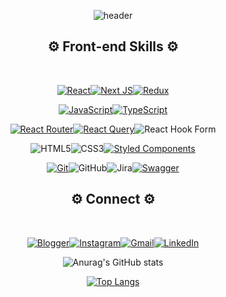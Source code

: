 <div align=center> 
  
![header](https://capsule-render.vercel.app/api?desc=Front-end%20Developer%20&text=Yongwoo%20Lee&type=waving&height=270&color=F7E017&fontSize=71&fontColor=111111&fontAlignY=35&descSize=20&descAlignY=55&descAlign=64)

## ⚙️ Front-end Skills ⚙️
<br>
  
<a href="https://ko.reactjs.org/">![React](https://img.shields.io/badge/react-%2320232a.svg?style=for-the-badge&logo=react&logoColor=%2361DAFB)</a><a href="https://nextjs.org/">![Next JS](https://img.shields.io/badge/Next-black?style=for-the-badge&logo=next.js&logoColor=white)</a><a href="https://redux-toolkit.js.org/">![Redux](https://img.shields.io/badge/redux-%23593d88.svg?style=for-the-badge&logo=redux&logoColor=white)</a>

<a href="https://developer.mozilla.org/ko/docs/Web/JavaScript">![JavaScript](https://img.shields.io/badge/javascript-%23323330.svg?style=for-the-badge&logo=javascript&logoColor=%23F7DF1E)</a><a href="https://www.typescriptlang.org/">![TypeScript](https://img.shields.io/badge/typescript-%23007ACC.svg?style=for-the-badge&logo=typescript&logoColor=white)</a>
  
<a href="https://reactrouter.com/en/main">![React Router](https://img.shields.io/badge/React_Router-CA4245?style=for-the-badge&logo=react-router&logoColor=white)</a><a href="https://tanstack.com/query/latest/docs/framework/react/overview">![React Query](https://img.shields.io/badge/-React%20Query-FF4154?style=for-the-badge&logo=react%20query&logoColor=white)</a>![React Hook Form](https://img.shields.io/badge/React%20Hook%20Form-%23EC5990.svg?style=for-the-badge&logo=reacthookform&logoColor=white)
  
![HTML5](https://img.shields.io/badge/html5-%23E34F26.svg?style=for-the-badge&logo=html5&logoColor=white)![CSS3](https://img.shields.io/badge/css3-%231572B6.svg?style=for-the-badge&logo=css3&logoColor=white)<a href="https://styled-components.com/">![Styled Components](https://img.shields.io/badge/styled--components-DB7093?style=for-the-badge&logo=styled-components&logoColor=white)</a>
  

  


<a href="https://git-scm.com/">![Git](https://img.shields.io/badge/git-%23F05033.svg?style=for-the-badge&logo=git&logoColor=white)</a>![GitHub](https://img.shields.io/badge/github-%23121011.svg?style=for-the-badge&logo=github&logoColor=white)![Jira](https://img.shields.io/badge/jira-%230A0FFF.svg?style=for-the-badge&logo=jira&logoColor=white)<a href="https://swagger.io/">![Swagger](https://img.shields.io/badge/-Swagger-%23Clojure?style=for-the-badge&logo=swagger&logoColor=white)</a>

  
## ⚙️ Connect ⚙️
<br>

<a href='https://velog.io/@moolbum'>![Blogger](https://img.shields.io/badge/Blog-22C997?style=for-the-badge&logo=blogger&logoColor=white)</a><a href="https://www.instagram.com/94_yongyong_lee/?hl=ko">![Instagram](https://img.shields.io/badge/Instagram-%23E4405F.svg?style=for-the-badge&logo=Instagram&logoColor=white)</a><a href="mailto:dyddn304@gmail.com">![Gmail](https://img.shields.io/badge/Gmail-D14836?style=for-the-badge&logo=gmail&logoColor=white&link=mailto:dyddn304@gmail.com)</a><a href="https://www.linkedin.com/in/%EC%9A%A9%EC%9A%B0-%EC%9D%B4-a12741317/">![LinkedIn](https://img.shields.io/badge/linkedin-%230077B5.svg?style=for-the-badge&logo=linkedin&logoColor=white)</a>


   
  
![Anurag's GitHub stats](https://github-readme-stats.vercel.app/api?username=moolbum&show_icons=true&theme=tokyonight)

[![Top Langs](https://github-readme-stats.vercel.app/api/top-langs/?username=moolbum&hide=shell&layout=compact)](https://github.com/moolbum)
  
</div>


